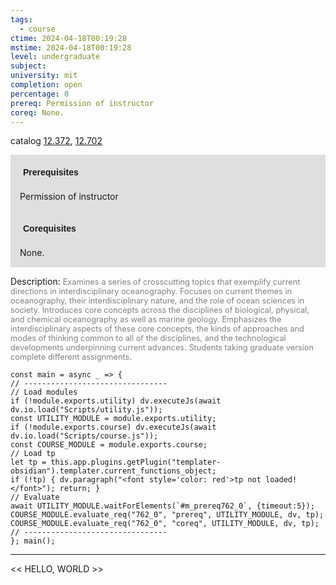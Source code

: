 ```yaml
---
tags:
  - course
ctime: 2024-04-18T00:19:28
mstime: 2024-04-18T00:19:28
level: undergraduate
subject: 
university: mit
completion: open
percentage: 0
prereq: Permission of instructor
coreq: None.
---
```


catalog [12.372](http://student.mit.edu/catalog/m12a.html#12.372), [12.702](http://student.mit.edu/catalog/m12c.html#12.702)

<span style="display: block; padding: 15px; background-color: rgb(100, 100, 100, 0.2);"><font id="m_prereq762_0" style="display: block; font-family: Arial, sans-serif; font-weight: bold; padding: 5px">Prerequisites</font><br><span id="prereq762_0">Permission of instructor</span></span>
<span style="display: block; padding: 15px; background-color: rgb(100, 100, 100, 0.2);"><font id="m_coreq762_0" style="display: block; font-family: Arial, sans-serif; font-weight: bold; padding: 5px">Corequisites</font><br><span id="coreq762_0">None.</span></span>

<font style="">Description:</font>
<font style="color: grey; font-size: 0.8rem;">Examines a series of crosscutting topics that exemplify current directions in interdisciplinary oceanography. Focuses on current themes in oceanography, their interdisciplinary nature, and the role of ocean sciences in society. Introduces core concepts across the disciplines of biological, physical, and chemical oceanography as well as marine geology. Emphasizes the interdisciplinary aspects of these core concepts, the kinds of approaches and modes of thinking common to all of the disciplines, and the technological developments underpinning current advances. Students taking graduate version complete different assignments.</font>

```dataviewjs
const main = async _ => {
// --------------------------------
// Load modules
if (!module.exports.utility) dv.executeJs(await dv.io.load("Scripts/utility.js"));
const UTILITY_MODULE = module.exports.utility;
if (!module.exports.course) dv.executeJs(await dv.io.load("Scripts/course.js"));
const COURSE_MODULE = module.exports.course;
// Load tp
let tp = this.app.plugins.getPlugin("templater-obsidian").templater.current_functions_object;
if (!tp) { dv.paragraph("<font style='color: red'>tp not loaded!</font>"); return; }
// Evaluate
await UTILITY_MODULE.waitForElements(`#m_prereq762_0`, {timeout:5});
COURSE_MODULE.evaluate_req("762_0", "prereq", UTILITY_MODULE, dv, tp);
COURSE_MODULE.evaluate_req("762_0", "coreq", UTILITY_MODULE, dv, tp);
// --------------------------------
}; main();
```

---

<< HELLO, WORLD >>
